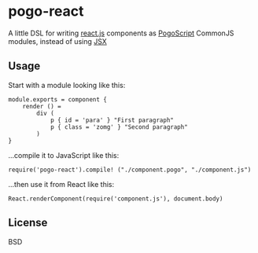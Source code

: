 # pogo-react

A little DSL for writing [react.js](http://facebook.github.io/react/) components as [PogoScript](http://pogoscript.org) CommonJS modules, instead of using [JSX](http://facebook.github.io/react/docs/jsx-in-depth.html)

## Usage

Start with a module looking like this:

    module.exports = component {
        render () =
            div (
                p { id = 'para' } "First paragraph"
                p { class = 'zomg' } "Second paragraph"
            )
    }

...compile it to JavaScript like this:

    require('pogo-react').compile! ("./component.pogo", "./component.js")

...then use it from React like this:

    React.renderComponent(require('component.js'), document.body)

## License

BSD
